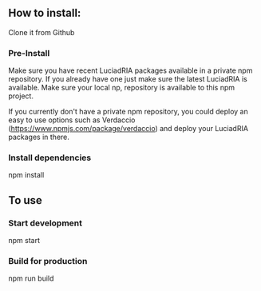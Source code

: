 ## How to install:
Clone it from Github

### Pre-Install 
Make sure you have recent LuciadRIA packages available in a private npm repository. If you already have one just make sure the latest LuciadRIA is available. Make sure your local np, repository is available to this npm project.

If you currently don't have a private npm repository, you could deploy an easy to use options such as Verdaccio (https://www.npmjs.com/package/verdaccio) and deploy your LuciadRIA packages in there.

### Install dependencies
npm install

## To use
### Start development
npm start

### Build for production
npm run build
